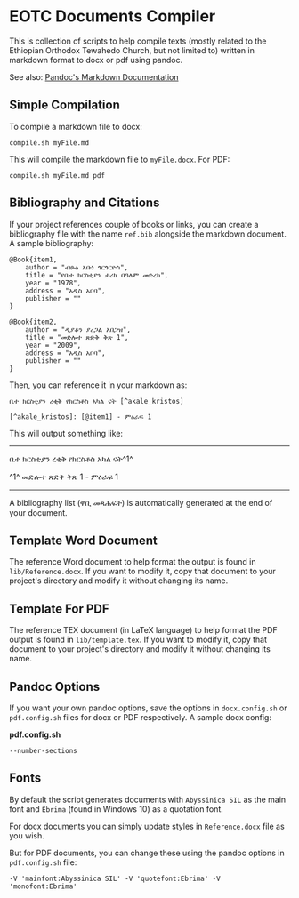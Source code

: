 # EOTC Documents Compiler

This is collection of scripts to help compile texts (mostly related to the Ethiopian Orthodox Tewahedo Church, but not limited to) written in markdown format to docx or pdf using pandoc.

See also: [Pandoc's Markdown Documentation](https://pandoc.org/MANUAL.html#pandocs-markdown)

## Simple Compilation

To compile a markdown file to docx:

```
compile.sh myFile.md
```

This will compile the markdown file to `myFile.docx`. For PDF:

```
compile.sh myFile.md pdf
```

## Bibliography and Citations

If your project references couple of books or links, you can create a bibliography file with the name `ref.bib` alongside the markdown document. A sample bibliography:

```
@Book{item1,
    author = "ብፁዕ አቡነ ጎርጎርዮስ",
    title = "የቤተ ክርስቲያን ታሪክ በዓለም መድረክ",
    year = "1978",
    address = "አዲስ አበባ",
    publisher = ""
}

@Book{item2,
    author = "ዲያቆን ያረጋል አበጋዝ",
    title = "መድሎተ ጽድቅ ቅጽ 1",
    year = "2009",
    address = "አዲስ አበባ",
    publisher = ""
}
```

Then, you can reference it in your markdown as:

```
ቤተ ክርስቲያን ረቂቅ የክርስቶስ አካል ናት [^akale_kristos]

[^akale_kristos]: [@item1] - ምዕራፍ 1
```

This will output something like:

---

ቤተ ክርስቲያን ረቂቅ የክርስቶስ አካል ናት^1^

^1^ መድሎተ ጽድቅ ቅጽ 1 - ምዕራፍ 1

---

A bibliography list (ዋቢ መጻሕፍት) is automatically generated at the end of your document.

## Template Word Document

The reference Word document to help format the output is found in `lib/Reference.docx`. If you want to modify it, copy that document to your project's directory and modify it without changing its name.

## Template For PDF

The reference TEX document (in LaTeX language) to help format the PDF output is found in `lib/template.tex`. If you want to modify it, copy that document to your project's directory and modify it without changing its name.

## Pandoc Options

If you want your own pandoc options, save the options in `docx.config.sh` or `pdf.config.sh` files for docx or PDF respectively. A sample docx config:

**pdf.config.sh**

```
--number-sections
```

## Fonts

By default the script generates documents with `Abyssinica SIL` as the main font and `Ebrima` (found in Windows 10) as a quotation font.

For docx documents you can simply update styles in `Reference.docx` file as you wish.

But for PDF documents, you can change these using the pandoc options in `pdf.config.sh` file:

```
-V 'mainfont:Abyssinica SIL' -V 'quotefont:Ebrima' -V 'monofont:Ebrima'
```